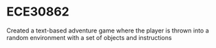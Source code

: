 # ECE30862
Created a text-based adventure game where the player is thrown into a random environment with a set of objects and instructions
